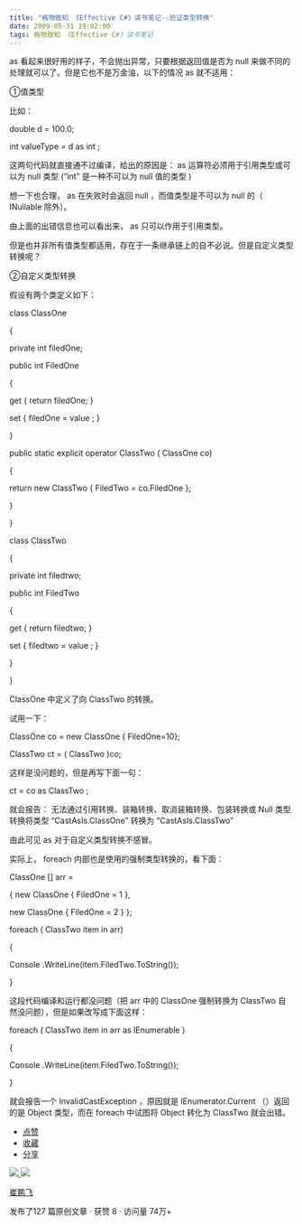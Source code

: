 ```yaml
---
title: "格物致知 《Effective C#》读书笔记--验证类型转换"
date: 2009-05-31 19:02:00
tags: 格物致知 《Effective C#》读书笔记
---
```

as  看起来很好用的样子，不会抛出异常，只要根据返回值是否为  null  来做不同的处理就可以了。但是它也不是万金油，以下的情况  as  就不适用：



①值类型



比如：



double  d = 100.0;

int  valueType = d  as  int  ;



这两句代码就直接通不过编译，给出的原因是：  as  运算符必须用于引用类型或可以为  null  类型  (“int”  是一种不可以为  null
值的类型  )



想一下也合理，  as  在失败时会返回  null  ，而值类型是不可以为  null  的（  INullable  除外）。



由上面的出错信息也可以看出来，  as  只可以作用于引用类型。



但是也并非所有值类型都适用，存在于一条继承链上的自不必说。但是自定义类型转换呢？



②自定义类型转换



假设有两个类定义如下：



class  ClassOne

{

private  int  filedOne;

public  int  FiledOne

{

get  {  return  filedOne; }

set  { filedOne =  value  ; }

}

public  static  explicit  operator  ClassTwo  (  ClassOne  co)

{

return  new  ClassTwo  { FiledTwo = co.FiledOne };

}

}

class  ClassTwo

{

private  int  filedtwo;

public  int  FiledTwo

{

get  {  return  filedtwo; }

set  { filedtwo =  value  ; }

}

}



ClassOne  中定义了向  ClassTwo  的转换。



试用一下：



ClassOne  co =  new  ClassOne  { FiledOne=10};

ClassTwo  ct = (  ClassTwo  )co;



这样是没问题的，但是再写下面一句：



ct = co  as  ClassTwo  ;



就会报告：  无法通过引用转换、装箱转换、取消装箱转换、包装转换或  Null  类型转换将类型  “CastAsIs.ClassOne”  转换为
“CastAsIs.ClassTwo”



由此可见  as  对于自定义类型转换不感冒。



实际上，  foreach  内部也是使用的强制类型转换的，看下面：



ClassOne  [] arr =

{  new  ClassOne  { FiledOne = 1 },

new  ClassOne  { FiledOne = 2 } };



foreach  (  ClassTwo  item  in  arr)

{

Console  .WriteLine(item.FiledTwo.ToString());

}



这段代码编译和运行都没问题（把  arr  中的  ClassOne  强制转换为  ClassTwo  自然没问题），但是如果改写成下面这样：



foreach  (  ClassTwo  item  in  arr  as  IEnumerable  )

{

Console  .WriteLine(item.FiledTwo.ToString());

}



就会报告一个  InvalidCastException  ，原因就是  IEnumerator.Current  （）返回的是  Object
类型，而在  foreach  中试图将  Object  转化为  ClassTwo  就会出错。



  * [ 点赞  ](javascript:;)
  * [ 收藏  ](javascript:;)
  * [ 分享 ](javascript:;)

[ ![](https://profile.csdnimg.cn/5/2/5/3_cuipengfei1)
![](https://g.csdnimg.cn/static/user-reg-year/1x/11.png)
](https://blog.csdn.net/cuipengfei1)

[ 崔鹏飞 ](https://blog.csdn.net/cuipengfei1)

发布了127 篇原创文章  ·  获赞 8  ·  访问量 74万+
